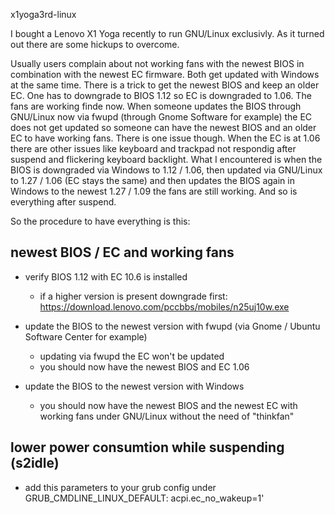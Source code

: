x1yoga3rd-linux

I bought a Lenovo X1 Yoga recently to run GNU/Linux exclusivly. As it turned out there are some hickups to overcome.

Usually users complain about not working fans with the newest BIOS in combination with the newest EC firmware. Both get updated with Windows at the same time.
There is a trick to get the newest BIOS and keep an older EC. One has to downgrade to BIOS 1.12 so EC is downgraded to 1.06. The fans are working finde now.
When someone updates the BIOS through GNU/Linux now via fwupd (through Gnome Software for example) the EC does not get updated so someone can have the newest BIOS and an older EC to have working fans.
There is one issue though. When the EC is at 1.06 there are other issues like keyboard and trackpad not respondig after suspend and flickering keyboard backlight.
What I encountered is when the BIOS is downgraded via Windows to 1.12 / 1.06, then updated via GNU/Linux to 1.27 / 1.06 (EC stays the same) and then updates the BIOS again in Windows to the newest 1.27 / 1.09 the fans are still working. And so is everything after suspend.

So the procedure to have everything is this:

## newest BIOS / EC and working fans
- verify BIOS 1.12 with EC 10.6 is installed
  - if a higher version is present downgrade first: https://download.lenovo.com/pccbbs/mobiles/n25uj10w.exe
  
- update the BIOS to the newest version with fwupd (via Gnome / Ubuntu Software Center for example)
  - updating via fwupd the EC won't be updated
  - you should now have the newest BIOS and EC 1.06

- update the BIOS to the newest version with Windows
  - you should now have the newest BIOS and the newest EC with working fans under GNU/Linux without the need of "thinkfan"
  
## lower power consumtion while suspending (s2idle)
- add this parameters to your grub config under GRUB_CMDLINE_LINUX_DEFAULT:
  acpi.ec_no_wakeup=1'


